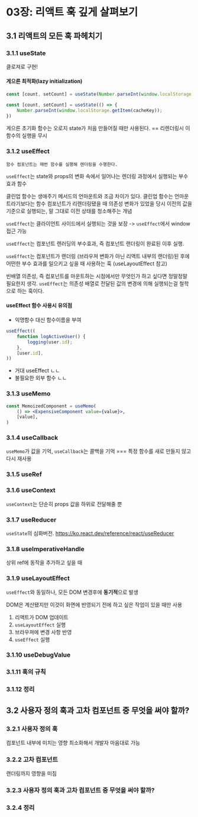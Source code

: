 # 03장: 리액트 훅 깊게 살펴보기

## 3.1 리액트의 모든 훅 파헤치기
### 3.1.1 useState
클로져로 구현!
#### 게으른 최적화(lazy initialization)
```jsx
const [count, setCount] = useState(Number.parseInt(window.localStorage.getItem(cacheKey)));

const [count, setCount] = useState(() => {
    Number.parseInt(window.localStorage.getItem(cacheKey));
})

```
게으른 초기화 함수는 오로지 state가 처음 만들어질 때만 사용된다. == 리렌더링시 이 함수의 실행을 무시



### 3.1.2 useEffect

`함수 컴포넌트는 매번 함수를 실행해 렌더링을 수행한다.`

`useEffect`는 state와 props의 변화 속에서 일어나는 렌더링 과정에서 실행되는 부수 효과 함수

클린업 함수는 생애주기 메서드의 언마운트와 조금 차이가 있다. 클린업 함수는 언마운트라기보다는 함수 컴포넌트가 리렌더링됐을 때 의존성 변화가 있었을 당시 이전의 값을 기준으로 실행되는, 말 그대로 이전 상태를 청소해주는 개념

`useEffect`는 클라이언트 사이드에서 실행되는 것을 보장 -> `useEffect`에서 window접근 가능

`useEffect`는 컴포넌트 렌러딩의 부수효과, 즉 컴포넌트 랜더링이 완료된 이후 실행.

`useEffect`는 컴포넌트가 랜더링 (브라우져 변화가 아닌 리액트 내부의 랜더링)된 후에 어떤한 부수 효과를 일으키고 싶을 때 사용하는 훅 (useLayoutEffect 참고)

빈배열 의존성, 즉 컴포넌트를 마운트하는 시점에서만 무엇인가 하고 싶다면 정말정말 필요한지 생각. `useEffect`는 의존성 배열로 전달된 값의 변경에 의해 실행되는걸 철학으로 하는 훅이다.

#### useEffect 함수 사용시 유의점
- 익명함수 대신 함수이름을 부여

```jsx
useEffect((
    function logActiveUser() {
        logging(user.id);
    },
    [user.id],
))
```

- 거대 useEffect ㄴㄴ
- 불필요한 외부 함수 ㄴㄴ

### 3.1.3 useMemo

```jsx
const MemoizedComponent = useMemo(
    () => <ExpensiveComponent value={value}>,
    [value],
)
```

### 3.1.4 useCallback

`useMemo`가 값을 기억, `useCallback`는 콜백을 기억 === 특정 함수를 새로 만들지 않고 다시 재사용

### 3.1.5 useRef

### 3.1.6 useContext
`useContext`는 단순히 props 값을 하위로 전달해줄 뿐

### 3.1.7 useReducer
`useState`의 심화버전.
https://ko.react.dev/reference/react/useReducer

### 3.1.8 useImperativeHandle
상위 ref에 동작을 추가하고 싶을 때

### 3.1.9 useLayoutEffect
`useEffect`와 동일하나, 모든 DOM 변경후에 <strong>동기적</strong>으로 발생

DOM은 계산됐지만 이것이 화면에 반영되기 전에 하고 싶은 작업이 있을 때만 사용

1. 리액트가 DOM 업데이트
2. `useLayoutEffect` 실행
3. 브라우져에 변경 사항 반영
4. `useEffect` 실행




### 3.1.10 useDebugValue
### 3.1.11 훅의 규칙
### 3.1.12 정리

## 3.2 사용자 정의 훅과 고차 컴포넌트 중 무엇을 써야 할까?
### 3.2.1 사용자 정의 훅
컴포넌트 내부에 미치는 영향 최소화해서 개발자 마음대로 가능
### 3.2.2 고차 컴포넌트
랜더링까지 영향을 미침
### 3.2.3 사용자 정의 훅과 고차 컴포넌트 중 무엇을 써야 할까?
### 3.2.4 정리